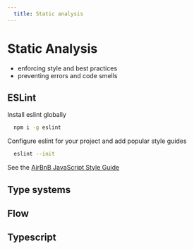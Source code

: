 ```yaml
---
  title: Static analysis
---
```


# Static Analysis

- enforcing style and best practices
- preventing errors and code smells

## ESLint
Install eslint globally
```bash
  npm i -g eslint
```

Configure eslint for your project and add popular style guides
```bash
  eslint --init
```
See the [AirBnB JavaScript Style Guide](https://github.com/airbnb/javascript)

## Type systems

## Flow

## Typescript
